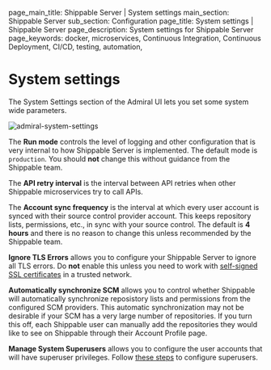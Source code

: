 page_main_title: Shippable Server | System settings
main_section: Shippable Server
sub_section: Configuration
page_title: System settings | Shippable Server
page_description: System settings for Shippable Server
page_keywords: docker, microservices, Continuous Integration, Continuous Deployment, CI/CD, testing, automation,

# System settings

The System Settings section of the Admiral UI lets you set some system wide parameters.

<img src="/images/platform/server/admiral-system-settings.png" alt="admiral-system-settings">

The **Run mode** controls the level of logging and other configuration that is very internal to how Shippable Server is implemented. The default mode is `production`. You should **not** change this without guidance from the Shippable team.

The **API retry interval** is the interval between API retries when other Shippable microservices try to call APIs.

The **Account sync frequency** is the interval at which every user account is synced with their source control provider account. This keeps repository lists, permissions, etc., in sync with your source control. The default is **4 hours** and there is no reason to change this unless recommended by the Shippable team.

**Ignore TLS Errors** allows you to configure your Shippable Server to ignore all TLS errors. Do **not** enable this unless you need to work with [self-signed SSL certificates](/platform/server/selfsigned-certificates/) in a trusted network.

**Automatically synchronize SCM** allows you to control whether Shippable will automatically synchronize reposistory lists and permissions from the configured SCM providers. This automatic synchronization may not be desirable if your SCM has a very large number of repositories. If you turn this off, each Shippable user can manually add the repositories they would like to see on Shippable through their Account Profile page.

**Manage System Superusers** allows you to configure the user accounts that will have superuser privileges. Follow [these steps](/platform/server/superuser/) to configure superusers.